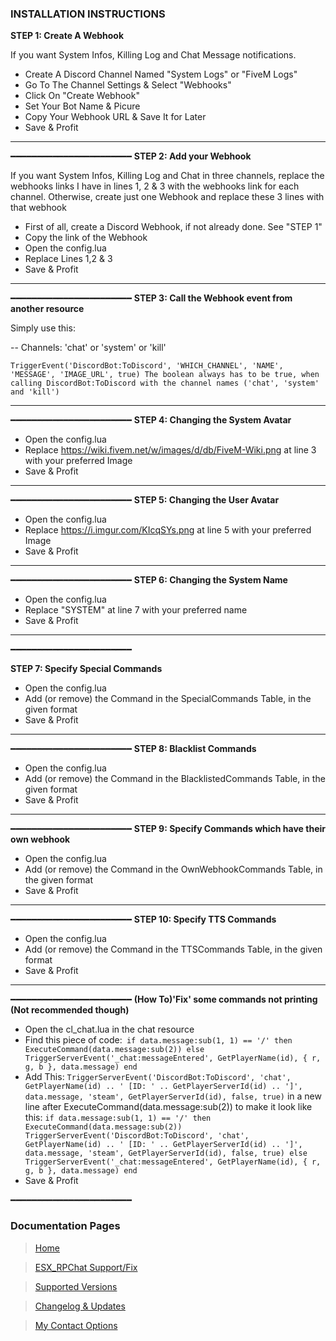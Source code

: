 ### INSTALLATION INSTRUCTIONS

**STEP 1: Create A Webhook**

If you want System Infos, Killing Log and Chat Message notifications.

* Create A Discord Channel Named "System Logs" or "FiveM Logs" 
* Go To The Channel Settings & Select "Webhooks"
* Click On "Create Webhook" 
* Set Your Bot Name & Picure
* Copy Your Webhook URL & Save It for Later
* Save & Profit

***

━━━━━━━━━━━━━━━━━━━━━━━
**STEP 2: Add your Webhook**

If you want System Infos, Killing Log and Chat in three channels, replace the webhooks links I have in lines 1, 2 & 3 with the webhooks link for each channel. Otherwise, create just one Webhook and replace these 3 lines with that webhook

* First of all, create a Discord Webhook, if not already done. See "STEP 1"
* Copy the link of the Webhook
* Open the config.lua
* Replace Lines 1,2 & 3
* Save & Profit

***

━━━━━━━━━━━━━━━━━━━━━━━
**STEP 3: Call the Webhook event from another resource**

Simply use this:

-- Channels: 'chat' or 'system' or 'kill'

`TriggerEvent('DiscordBot:ToDiscord', 'WHICH_CHANNEL', 'NAME', 'MESSAGE', 'IMAGE_URL', true)
The boolean always has to be true, when calling DiscordBot:ToDiscord with the channel names ('chat', 'system' and 'kill')`

***

━━━━━━━━━━━━━━━━━━━━━━━
**STEP 4: Changing the System Avatar**

* Open the config.lua
* Replace https://wiki.fivem.net/w/images/d/db/FiveM-Wiki.png at line 3 with your preferred Image
* Save & Profit

***

━━━━━━━━━━━━━━━━━━━━━━━
**STEP 5: Changing the User Avatar**

* Open the config.lua
* Replace https://i.imgur.com/KIcqSYs.png at line 5 with your preferred Image
* Save & Profit

***

━━━━━━━━━━━━━━━━━━━━━━━
**STEP 6: Changing the System Name**

* Open the config.lua
* Replace "SYSTEM" at line 7 with your preferred name
* Save & Profit

***
━━━━━━━━━━━━━━━━━━━━━━━

**STEP 7: Specify Special Commands**

* Open the config.lua
* Add (or remove) the Command in the SpecialCommands Table, in the given format
* Save & Profit

***

━━━━━━━━━━━━━━━━━━━━━━━
**STEP 8: Blacklist Commands**

* Open the config.lua
* Add (or remove) the Command in the BlacklistedCommands Table, in the given format
* Save & Profit

***

━━━━━━━━━━━━━━━━━━━━━━━
**STEP 9: Specify Commands which have their own webhook**

* Open the config.lua
* Add (or remove) the Command in the OwnWebhookCommands Table, in the given format
* Save & Profit

***

━━━━━━━━━━━━━━━━━━━━━━━
**STEP 10: Specify TTS Commands**

* Open the config.lua
* Add (or remove) the Command in the TTSCommands Table, in the given format
* Save & Profit

***

━━━━━━━━━━━━━━━━━━━━━━━
**(How To)'Fix' some commands not printing (Not recommended though)**

* Open the cl_chat.lua in the chat resource
* Find this piece of code:` if data.message:sub(1, 1) == '/' then
      ExecuteCommand(data.message:sub(2))
    else
      TriggerServerEvent('_chat:messageEntered', GetPlayerName(id), { r, g, b }, data.message)
    end`
* Add This: `TriggerServerEvent('DiscordBot:ToDiscord', 'chat', GetPlayerName(id) .. ' [ID: ' .. GetPlayerServerId(id) .. ']', data.message, 'steam', GetPlayerServerId(id), false, true)`
in a new line after ExecuteCommand(data.message:sub(2)) to make it look like this:
`if data.message:sub(1, 1) == '/' then
      ExecuteCommand(data.message:sub(2))
 	  TriggerServerEvent('DiscordBot:ToDiscord', 'chat', GetPlayerName(id) .. ' [ID: ' .. GetPlayerServerId(id) .. ']', data.message, 'steam', GetPlayerServerId(id), false, true)
	else
      TriggerServerEvent('_chat:messageEntered', GetPlayerName(id), { r, g, b }, data.message)
    end`
* Save & Profit

━━━━━━━━━━━━━━━━━━━━━━━

### Documentation Pages
> [Home](../README.md)

> [ESX_RPChat Support/Fix](Docs/ESX-FIX.md)

> [Supported Versions](Docs/SUPPORTED-VERSIONS.md)

> [Changelog & Updates](Docs/CHANGELOG.md)

> [My Contact Options](Docs/CONTACT.md)

